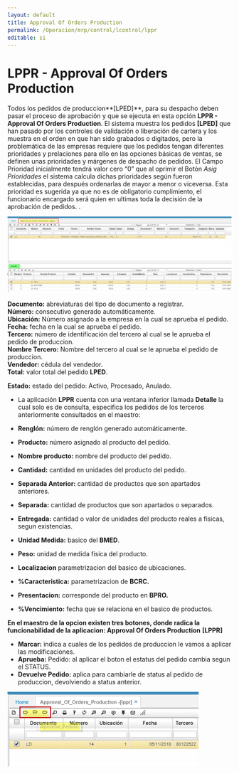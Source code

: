 ```yaml
---
layout: default
title: Approval Of Orders Production
permalink: /Operacion/mrp/control/lcontrol/lppr
editable: si
---
```


# LPPR - Approval Of Orders Production

Todos los pedidos de produccion**[LPED]**, para su despacho deben pasar el proceso de aprobación y que se ejecuta en esta opción **LPPR - Approval Of Orders Production**. El sistema muestra los pedidos **[LPED]** que han pasado por los controles de validación o liberación de cartera y los muestra en el orden en que han sido grabados o digitados, pero la problemática de las empresas requiere que los pedidos tengan diferentes prioridades y prelaciones para ello en las opciones básicas de ventas, se definen unas prioridades y márgenes de despacho de pedidos. El Campo Prioridad inicialmente tendrá valor cero “0” que al oprimir el Botón _Asig Prioridades_ el sistema calcula dichas prioridades según fueron establecidas, para después ordenarlas de mayor a menor o viceversa. Esta prioridad es sugerida ya que no es de obligatorio cumplimiento, el funcionario encargado será quien en ultimas toda la decisión de la aprobación de pedidos.  .

![](lppr1.png)

**Documento:** abreviaturas del tipo de documento a registrar.  
**Número:** consecutivo generado automáticamente.  
**Ubicación:** Número asignado a la empresa en la cual se aprueba el pedido.  
**Fecha:** fecha en la cual se aprueba el pedido.  
**Tercero:** número de identificación  del tercero al cual se le aprueba el pedido de produccion.  
**Nombre Tercero:** Nombre del tercero al cual se le aprueba el pedido de produccion.  
**Vendedor:** cédula del vendedor.  
**Total:** valor total del pedido **LPED**.  

**Estado:** estado del pedido: Activo, Procesado, Anulado.  

* La aplicación **LPPR** cuenta con una ventana inferior llamada **Detalle** la cual solo es de consulta, especifica los pedidos de los terceros anteriormente consultados en el maestro:  


* **Renglón:** número de renglón generado automáticamente.  
* **Producto:** número asignado al producto del pedido.  
* **Nombre producto:** nombre del producto del pedido.  
* **Cantidad:** cantidad en unidades del producto del pedido.  
* **Separada Anterior:**  cantidad de productos que son apartados anteriores.  
* **Separada:**  cantidad de productos que son apartados o separados.  
* **Entregada:**  cantidad o valor de unidades del producto reales a fisicas, segun existencias.  
* **Unidad Medida:** basico del **BMED**.  
* **Peso:** unidad de medida fisica del producto.  
* **Localizacion** parametrizacion del basico de ubicaciones.  
* **%Caracteristica:** parametrizacion de **BCRC.**  
* **Presentacion:** corresponde del producto en **BPRO.**  
* **%Vencimiento:** fecha que se relaciona en el basico de productos.  

**En el maestro de la opcion existen tres botones, donde radica la funcionabilidad de la aplicacion: Approval Of Orders Production** **[LPPR]**
* **Marcar:** indica a cuales de los pedidos de produccion le vamos a aplicar las modificaciones.  
* **Aprueba:** Pedido: al aplicar el boton el estatus del pedido cambia segun el STATUS.  
* **Devuelve Pedido:** aplica para cambiarle  de status  al pedido de produccion, devolviendo a status anterior.  


![](lppr2.png)









